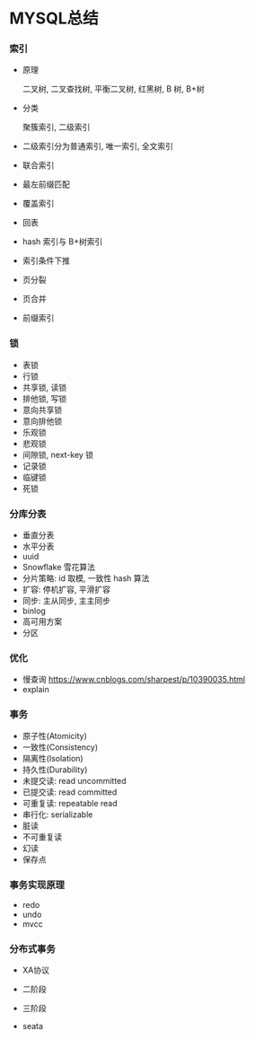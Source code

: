 # MYSQL总结

### 索引

- 原理

  二叉树, 二叉查找树, 平衡二叉树, 红黑树, B 树, B+树

- 分类

  聚簇索引, 二级索引

- 二级索引分为普通索引, 唯一索引, 全文索引

- 联合索引

- 最左前缀匹配

- 覆盖索引

- 回表

- hash 索引与 B+树索引

- 索引条件下推

- 页分裂

- 页合并

- 前缀索引

### 锁

- 表锁
- 行锁
- 共享锁, 读锁
- 排他锁, 写锁
- 意向共享锁
- 意向排他锁
- 乐观锁
- 悲观锁
- 间隙锁, next-key 锁
- 记录锁
- 临键锁
- 死锁

### 分库分表

- 垂直分表
- 水平分表
- uuid
- Snowflake 雪花算法
- 分片策略: id 取模, 一致性 hash 算法
- 扩容: 停机扩容, 平滑扩容
- 同步: 主从同步, 主主同步
- binlog
- 高可用方案
- 分区

### 优化

- 慢查询   https://www.cnblogs.com/sharpest/p/10390035.html
- explain

### 事务

- 原子性(Atomicity)
- 一致性(Consistency)
- 隔离性(Isolation)
- 持久性(Durability)
- 未提交读: read uncommitted
- 已提交读: read committed
- 可重复读: repeatable read
- 串行化: serializable
- 脏读
- 不可重复读
- 幻读
- 保存点

### 事务实现原理

- redo
- undo
- mvcc

### 分布式事务

- XA协议
- 二阶段
- 三阶段

- seata